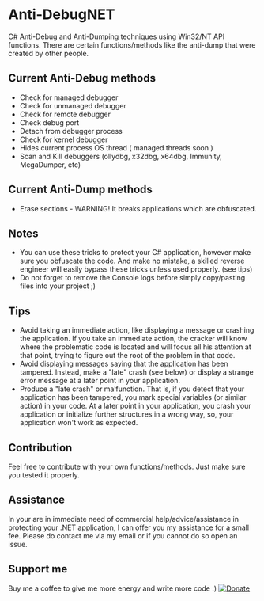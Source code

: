 # Anti-DebugNET
 C# Anti-Debug and Anti-Dumping techniques using Win32/NT API functions.
 There are certain functions/methods like the anti-dump that were created by other people.
 
## Current Anti-Debug methods
* Check for managed debugger
* Check for unmanaged debugger
* Check for remote debugger
* Check debug port
* Detach from debugger process
* Check for kernel debugger
* Hides current process OS thread ( managed threads soon )
* Scan and Kill debuggers (ollydbg, x32dbg, x64dbg, Immunity, MegaDumper, etc)

## Current Anti-Dump methods
* Erase sections - WARNING! It breaks applications which are obfuscated.

## Notes
* You can use these tricks to protect your C# application, however make sure you obfuscate the code. And make no mistake, a skilled reverse engineer will easily bypass these tricks unless used properly. (see tips)
* Do not forget to remove the Console logs before simply copy/pasting files into your project ;)
 
## Tips
* Avoid taking an immediate action, like displaying a message or crashing the application. If you take an immediate action, the cracker will know where the problematic code is located and will focus all his attention at that point, trying to figure out the root of the problem in that code.
* Avoid displaying messages saying that the application has been tampered. Instead, make a "late" crash (see below) or display a strange error message at a later point in your application.
* Produce a "late crash" or malfunction. That is, if you detect that your application has been tampered, you mark special variables (or similar action) in your code. At a later point in your application, you crash your application or initialize further structures in a wrong way, so, your application won't work as expected.

## Contribution
 Feel free to contribute with your own functions/methods. Just make sure you tested it properly.

## Assistance
 In your are in immediate need of commercial help/advice/assistance in protecting your .NET application, I can offer you my assistance for a small fee.
 Please do contact me via my email or if you cannot do so open an issue.
 
## Support me
 Buy me a coffee to give me more energy and write more code :)
 [![Donate](https://img.shields.io/badge/Donate-PayPal-green.svg)](paypal.me/NBoros1337)
